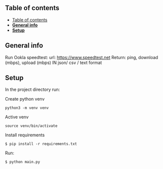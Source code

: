 ## Table of contents
- [Table of contents](#table-of-contents)
- [**General info**](#general-info)
- [**Setup**](#setup)

## **General info** 
Run Ookla speedtest: url: https://www.speedtest.net
Return: ping, download (mbps), upload (mbps)
IN json/ csv / text format


## **Setup**

In the project directory run:

Create python venv
```
python3 -m venv venv
```

Active venv
```
source venv/bin/activate
```

Install requirements
```
$ pip install -r requirements.txt
```

Run:
```
$ python main.py
```